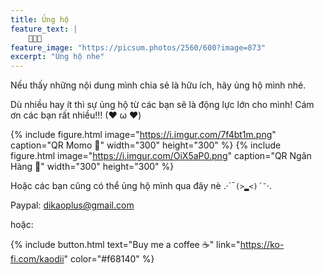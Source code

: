 ```yaml
---
title: Ủng hộ
feature_text: |
    💖💖💖
feature_image: "https://picsum.photos/2560/600?image=873"
excerpt: "Ủng hộ nhe"
---
```

Nếu thấy những nội dung mình chia sẻ là hữu ích, hãy ủng hộ mình nhé.

Dù nhiều hay ít thì sự ủng hộ từ các bạn sẽ là động lực lớn cho mình! Cám ơn các bạn rất nhiều!!! (❤ ω ❤)

{% include figure.html image="https://i.imgur.com/7f4bt1m.png" caption="QR Momo 🧧" width="300" height="300" %} {% include figure.html image="https://i.imgur.com/OiX5aP0.png" caption="QR Ngân Hàng 🧧" width="300" height="300" %}


Hoặc các bạn cũng có thể ủng hộ mình qua đây nè .·´¯`(>▂<)´¯`·.

Paypal: dikaoplus@gmail.com

hoặc:

{% include button.html text="Buy me a coffee ☕️" link="https://ko-fi.com/kaodii" color="#f68140" %}